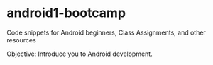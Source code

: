 android1-bootcamp
=================

Code snippets for Android beginners, Class Assignments, and other resources

Objective: Introduce you to Android development.
